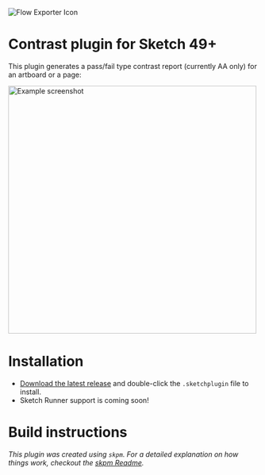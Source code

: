 ![Flow Exporter Icon](https://raw.githubusercontent.com/romannurik/Sketch-Contrast/master/assets/icon.png)

# Contrast plugin for Sketch 49+

This plugin generates a pass/fail type contrast report (currently AA only) for an artboard or a page:

<img src="https://raw.githubusercontent.com/romannurik/Sketch-Contrast/master/art/example.png" alt="Example screenshot" width="500">

# Installation

* [Download the latest release](https://github.com/romannurik/Sketch-Contrast/releases/latest) and double-click the `.sketchplugin` file to install.
* Sketch Runner support is coming soon!

# Build instructions

_This plugin was created using `skpm`. For a detailed explanation on how things work, checkout the [skpm Readme](https://github.com/skpm/skpm/blob/master/README.md)._
